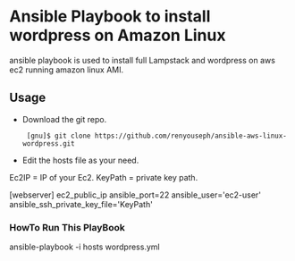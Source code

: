 # Ansible Playbook to install wordpress on Amazon Linux

ansible playbook is used to install full Lampstack and wordpress on aws ec2 running amazon linux AMI.

## Usage

 - Download the git repo.

        [gnu]$ git clone https://github.com/renyouseph/ansible-aws-linux-wordpress.git

 - Edit the hosts file as your need.

Ec2IP = IP of your Ec2.
KeyPath = private key path.

[webserver]
ec2_public_ip  ansible_port=22  ansible_user='ec2-user'  ansible_ssh_private_key_file='KeyPath'

### HowTo Run This PlayBook

ansible-playbook -i hosts wordpress.yml

